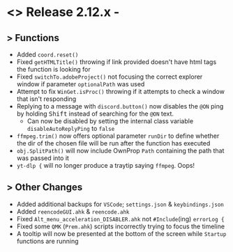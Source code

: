# <> Release 2.12.x - 

## > Functions
- Added `coord.reset()`
- Fixed `getHTMLTitle()` throwing if link provided doesn't have html tags the function is looking for
- Fixed `switchTo.adobeProject()` not focusing the correct explorer window if parameter `optionalPath` was used
- Attempt to fix `WinGet.isProc()` throwing if it attempts to check a window that isn't responding
- Replying to a message with `discord.button()` now disables the `@ON` ping by holding <kbd>Shift</kbd> instead of searching for the `@ON` text.
    - Can now be disabled by setting the internal class variable `disableAutoReplyPing` to `false`
- `ffmpeg.trim()` now offers optional parameter `runDir` to define whether the dir of the chosen file will be run after the function has executed
- `obj.SplitPath()` will now include OwnProp `Path` containing the path that was passed into it
- `yt-dlp {` will no longer produce a traytip saying `ffmpeg`. Oops!

## > Other Changes
- Added additional backups for `VSCode`; `settings.json` & `keybindings.json`
- Added `reencodeGUI.ahk` & `reencode.ahk`
- Fixed `Alt_menu_acceleration_DISABLER.ahk` not `#Include`(ing) `errorLog {`
- Fixed some `QMK` (`Prem.ahk`) scripts incorrectly trying to focus the timeline
- A tooltip will now be presented at the bottom of the screen while `Startup` functions are running
